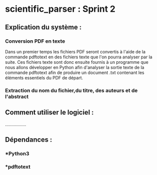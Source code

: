 # scientific_parser : Sprint 2

## Explication du système :

### Conversion PDF en texte

Dans un premier temps les fichiers PDF seront convertis à l'aide de la commande pdftotext en des fichiers texte que l'on pourra analyser par la suite. Ces fichiers texte sont donc ensuite fournis à un programme que nous allons développer en Python afin d'analyser la sortie texte de la commande pdftotext afin de produire un document .txt contenant les éléments essentiels du PDF de départ.

### Extraction du nom du fichier,du titre, des auteurs et de l'abstract

## Comment utiliser le logiciel :

.................


## Dépendances :

### *Python3 
### *pdftotext
